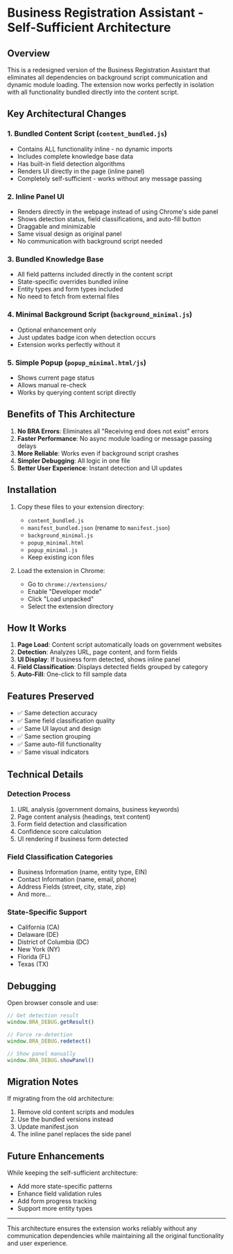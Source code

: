 # Business Registration Assistant - Self-Sufficient Architecture

## Overview

This is a redesigned version of the Business Registration Assistant that eliminates all dependencies on background script communication and dynamic module loading. The extension now works perfectly in isolation with all functionality bundled directly into the content script.

## Key Architectural Changes

### 1. **Bundled Content Script** (`content_bundled.js`)
- Contains ALL functionality inline - no dynamic imports
- Includes complete knowledge base data
- Has built-in field detection algorithms
- Renders UI directly in the page (inline panel)
- Completely self-sufficient - works without any message passing

### 2. **Inline Panel UI**
- Renders directly in the webpage instead of using Chrome's side panel
- Shows detection status, field classifications, and auto-fill button
- Draggable and minimizable
- Same visual design as original panel
- No communication with background script needed

### 3. **Bundled Knowledge Base**
- All field patterns included directly in the content script
- State-specific overrides bundled inline
- Entity types and form types included
- No need to fetch from external files

### 4. **Minimal Background Script** (`background_minimal.js`)
- Optional enhancement only
- Just updates badge icon when detection occurs
- Extension works perfectly without it

### 5. **Simple Popup** (`popup_minimal.html/js`)
- Shows current page status
- Allows manual re-check
- Works by querying content script directly

## Benefits of This Architecture

1. **No BRA Errors**: Eliminates all "Receiving end does not exist" errors
2. **Faster Performance**: No async module loading or message passing delays
3. **More Reliable**: Works even if background script crashes
4. **Simpler Debugging**: All logic in one file
5. **Better User Experience**: Instant detection and UI updates

## Installation

1. Copy these files to your extension directory:
   - `content_bundled.js`
   - `manifest_bundled.json` (rename to `manifest.json`)
   - `background_minimal.js`
   - `popup_minimal.html`
   - `popup_minimal.js`
   - Keep existing icon files

2. Load the extension in Chrome:
   - Go to `chrome://extensions/`
   - Enable "Developer mode"
   - Click "Load unpacked"
   - Select the extension directory

## How It Works

1. **Page Load**: Content script automatically loads on government websites
2. **Detection**: Analyzes URL, page content, and form fields
3. **UI Display**: If business form detected, shows inline panel
4. **Field Classification**: Displays detected fields grouped by category
5. **Auto-Fill**: One-click to fill sample data

## Features Preserved

- ✅ Same detection accuracy
- ✅ Same field classification quality
- ✅ Same UI layout and design
- ✅ Same section grouping
- ✅ Same auto-fill functionality
- ✅ Same visual indicators

## Technical Details

### Detection Process
1. URL analysis (government domains, business keywords)
2. Page content analysis (headings, text content)
3. Form field detection and classification
4. Confidence score calculation
5. UI rendering if business form detected

### Field Classification Categories
- Business Information (name, entity type, EIN)
- Contact Information (name, email, phone)
- Address Fields (street, city, state, zip)
- And more...

### State-Specific Support
- California (CA)
- Delaware (DE)
- District of Columbia (DC)
- New York (NY)
- Florida (FL)
- Texas (TX)

## Debugging

Open browser console and use:
```javascript
// Get detection result
window.BRA_DEBUG.getResult()

// Force re-detection
window.BRA_DEBUG.redetect()

// Show panel manually
window.BRA_DEBUG.showPanel()
```

## Migration Notes

If migrating from the old architecture:
1. Remove old content scripts and modules
2. Use the bundled versions instead
3. Update manifest.json
4. The inline panel replaces the side panel

## Future Enhancements

While keeping the self-sufficient architecture:
- Add more state-specific patterns
- Enhance field validation rules
- Add form progress tracking
- Support more entity types

---

This architecture ensures the extension works reliably without any communication dependencies while maintaining all the original functionality and user experience.